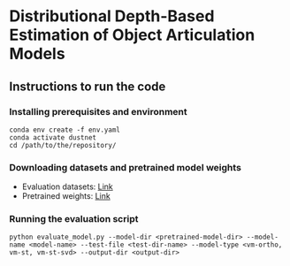 # Distributional Depth-Based Estimation of Object Articulation Models

## Instructions to run the code

### Installing prerequisites and environment
```commandline
conda env create -f env.yaml
conda activate dustnet
cd /path/to/the/repository/
```

### Downloading datasets and pretrained model weights
* Evaluation datasets: [Link](https://drive.google.com/file/d/1RBob0J46DW3O-S58zmnOH-b8arKUQljA/view?usp=sharing)
* Pretrained weights: [Link](https://drive.google.com/file/d/1Ig8YntLNJMn1ysHWjro576bsccctiMp2/view?usp=sharing)

### Running the evaluation script
```commandline
python evaluate_model.py --model-dir <pretrained-model-dir> --model-name <model-name> --test-file <test-dir-name> --model-type <vm-ortho, vm-st, vm-st-svd> --output-dir <output-dir>
```
